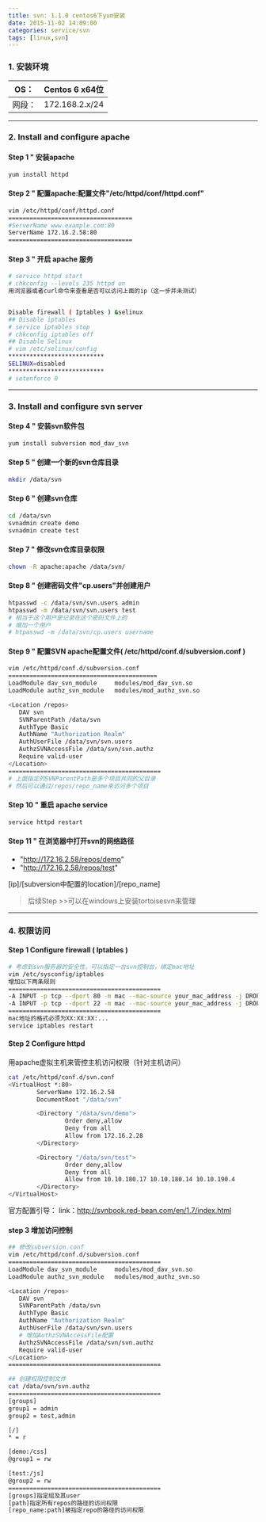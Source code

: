 ```yaml
---
title: svn: 1.1.0 centos6下yum安装
date: 2015-11-02 14:09:00
categories: service/svn
tags: [linux,svn]
---
```


### 1. 安装环境
OS：|Centos 6 x64位
---|---
网段：|172.168.2.x/24

---

### 2. Install and configure apache
#### Step 1 " 安装apache
``` bash
yum install httpd
```
#### Step 2 " 配置apache:配置文件"/etc/httpd/conf/httpd.conf"
``` bash
vim /etc/httpd/conf/httpd.conf
===================================
#ServerName www.example.com:80
ServerName 172.16.2.58:80
===================================
```
#### Step 3 " 开启 apache 服务
``` bash
# service httpd start
# chkconfig --levels 235 httpd on
用浏览器或者curl命令来查看是否可以访问上面的ip（这一步并未测试）


Disable firewall ( Iptables ) &selinux
## Disable iptables
# service iptables stop
# chkconfig iptables off
## Disable Selinux
# vim /etc/selinux/config
***************************
SELINUX=disabled
***************************
# setenforce 0
```

---

### 3. Install and configure svn server
#### Step 4 " 安装svn软件包
``` bash
yum install subversion mod_dav_svn
```
#### Step 5 " 创建一个新的svn仓库目录
``` bash
mkdir /data/svn
```
#### Step 6 " 创建svn仓库
``` bash
cd /data/svn
svnadmin create demo
svnadmin create test
```
#### Step 7 " 修改svn仓库目录权限
``` bash
chown -R apache:apache /data/svn/
```
#### Step 8 " 创建密码文件"cp.users"并创建用户
``` bash
htpasswd -c /data/svn/svn.users admin
htpasswd -m /data/svn/svn.users test
# 相当于这个用户是记录在这个密码文件上的
# 增加一个用户
# htpasswd -m /data/svn/cp.users username
```

#### Step 9 " 配置SVN apache配置文件( /etc/httpd/conf.d/subversion.conf )
``` bash
vim /etc/httpd/conf.d/subversion.conf
==========================================
LoadModule dav_svn_module     modules/mod_dav_svn.so
LoadModule authz_svn_module   modules/mod_authz_svn.so

<Location /repos>
   DAV svn
   SVNParentPath /data/svn
   AuthType Basic
   AuthName "Authorization Realm"
   AuthUserFile /data/svn/svn.users
   AuthzSVNAccessFile /data/svn/svn.authz
   Require valid-user
</Location>
===========================================
# 上面指定的SVNParentPath是多个项目共同的父目录
# 然后可以通过/repos/repo_name来访问多个项目
```
#### Step 10 " 重启 apache service
``` bash
service httpd restart
```
#### Step 11 " 在浏览器中打开svn的网络路径
- "http://172.16.2.58/repos/demo"
- "http://172.16.2.58/repos/test"

[ip]/[subversion中配置的location]/[repo_name]

> 后续Step >>可以在windows上安装tortoisesvn来管理

---

### 4. 权限访问
#### Step 1 Configure firewall ( Iptables )
``` bash
# 考虑到svn服务器的安全性，可以指定一台svn控制台，绑定mac地址
vim /etc/sysconfig/iptables
增加以下两条规则
===========================================
-A INPUT -p tcp --dport 80 -m mac --mac-source your_mac_address -j DROP
-A INPUT -p tcp --dport 22 -m mac --mac-source your_mac_address -j DROP
===========================================
mac地址的格式必须为XX:XX:XX:...
service iptables restart
```
#### Step 2 Configure httpd
用apache虚拟主机来管控主机访问权限（针对主机访问）
``` bash
cat /etc/httpd/conf.d/svn.conf
<VirtualHost *:80>
        ServerName 172.16.2.58
        DocumentRoot "/data/svn"

        <Directory "/data/svn/demo">
                Order deny,allow
                Deny from all
                Allow from 172.16.2.28
        </Directory>

        <Directory "/data/svn/test">
                Order deny,allow
                Deny from all
                Allow from 10.10.180.17 10.10.180.14 10.10.190.4
        </Directory>
</VirtualHost>
```

官方配置引导：
link：http://svnbook.red-bean.com/en/1.7/index.html

#### step 3 增加访问控制
``` bash
## 修改subversion.conf
vim /etc/httpd/conf.d/subversion.conf
===========================================
LoadModule dav_svn_module     modules/mod_dav_svn.so
LoadModule authz_svn_module   modules/mod_authz_svn.so

<Location /repos>
   DAV svn
   SVNParentPath /data/svn
   AuthType Basic
   AuthName "Authorization Realm"
   AuthUserFile /data/svn/svn.users
   # 增加AuthzSVNAccessFile配置
   AuthzSVNAccessFile /data/svn/svn.authz
   Require valid-user
</Location>
===========================================

## 创建权限控制文件
cat /data/svn/svn.authz
===========================================
[groups]
group1 = admin
group2 = test,admin

[/]
* = r

[demo:/css]
@group1 = rw

[test:/js]
@group2 = rw
===========================================
[groups]指定组及其user
[path]指定所有repos的路径的访问权限
[repo_name:path]被指定repo的路径的访问权限
```
